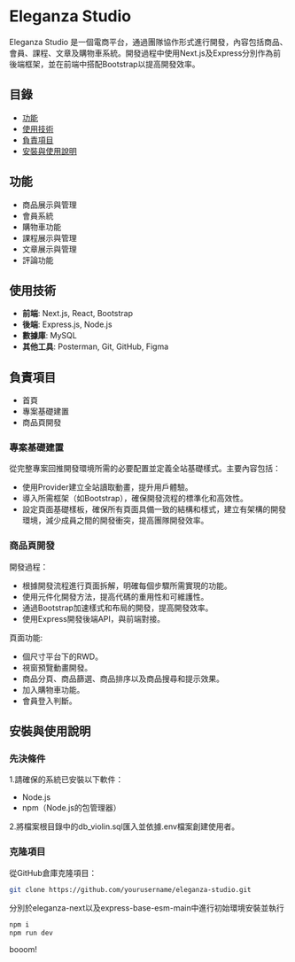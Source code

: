 # Eleganza Studio

Eleganza Studio 是一個電商平台，通過團隊協作形式進行開發，內容包括商品、會員、課程、文章及購物車系統。開發過程中使用Next.js及Express分別作為前後端框架，並在前端中搭配Bootstrap以提高開發效率。

## 目錄

- [功能](#功能)
- [使用技術](#使用技術)
- [負責項目](#負責項目)
- [安裝與使用說明](#安裝與使用說明)
  
## 功能

- 商品展示與管理
- 會員系統
- 購物車功能
- 課程展示與管理
- 文章展示與管理
- 評論功能

## 使用技術

- **前端**: Next.js, React, Bootstrap
- **後端**: Express.js, Node.js
- **數據庫**: MySQL
- **其他工具**: Posterman, Git, GitHub, Figma

## 負責項目

- 首頁
- 專案基礎建置
- 商品頁開發

### 專案基礎建置

從完整專案回推開發環境所需的必要配置並定義全站基礎樣式。主要內容包括：
- 使用Provider建立全站讀取動畫，提升用戶體驗。
- 導入所需框架（如Bootstrap），確保開發流程的標準化和高效性。
- 設定頁面基礎樣板，確保所有頁面具備一致的結構和樣式，建立有架構的開發環境，減少成員之間的開發衝突，提高團隊開發效率。

### 商品頁開發

開發過程：

- 根據開發流程進行頁面拆解，明確每個步驟所需實現的功能。
- 使用元件化開發方法，提高代碼的重用性和可維護性。
- 通過Bootstrap加速樣式和布局的開發，提高開發效率。
- 使用Express開發後端API，與前端對接。
  
頁面功能:

- 個尺寸平台下的RWD。
- 視窗預覽動畫開發。
- 商品分頁、商品篩選、商品排序以及商品搜尋和提示效果。
- 加入購物車功能。
- 會員登入判斷。

## 安裝與使用說明

### 先決條件

1.請確保的系統已安裝以下軟件：
- Node.js
- npm（Node.js的包管理器）

2.將檔案根目錄中的db_violin.sql匯入並依據.env檔案創建使用者。

### 克隆項目

從GitHub倉庫克隆項目：
```bash
git clone https://github.com/yourusername/eleganza-studio.git
```

分別於eleganza-next以及express-base-esm-main中進行初始環境安裝並執行
```cmd
npm i
npm run dev
```
booom!

